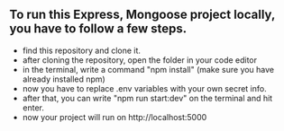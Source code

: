 ## To run this Express, Mongoose project locally, you have to follow a few steps. 
* find this repository and clone it. 
* after cloning the repository, open the folder in your code editor
* in the terminal, write a command "npm install" (make sure you have already installed npm)
* now you have to replace .env variables with your own secret info. 
* after that, you can write "npm run start:dev" on the terminal and hit enter. 
* now your project will run on http://localhost:5000